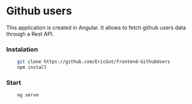 # Github users

This application is created in Angular. It allows to fetch github users data through a Rest API.

### Instalation

```bash
    git clone https://github.com/EricGut/frontend-GithubUsers
    npm install
```

### Start

```bash
    ng serve
```
